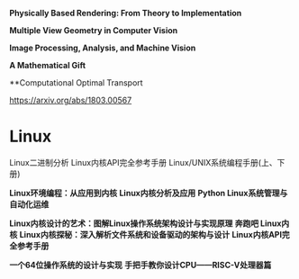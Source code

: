 **Physically Based Rendering: From Theory to Implementation**

**Multiple View Geometry in Computer Vision**

**Image Processing, Analysis, and Machine Vision**

**A Mathematical Gift**

**Computational Optimal Transport

https://arxiv.org/abs/1803.00567




# Linux
Linux二进制分析
Linux内核API完全参考手册
Linux/UNIX系统编程手册(上、下册)

**Linux环境编程：从应用到内核**
**Linux内核分析及应用**
**Python Linux系统管理与自动化运维**

**Linux内核设计的艺术：图解Linux操作系统架构设计与实现原理**
**奔跑吧 Linux内核**
**Linux内核探秘：深入解析文件系统和设备驱动的架构与设计**
**Linux内核API完全参考手册**

**一个64位操作系统的设计与实现**
**手把手教你设计CPU——RISC-V处理器篇**
